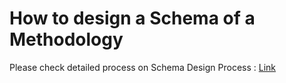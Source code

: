 # How to design a Schema of a Methodology

Please check detailed process on Schema Design Process : [Link](https://www.youtube.com/watch?v=AAlu1btvkGc\&list=PLnld0e1pwLhqdR0F9dusqILDww6uZywwR\&index=4)
